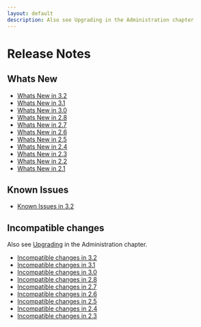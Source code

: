 ```yaml
---
layout: default
description: Also see Upgrading in the Administration chapter
---
```

Release Notes
=============

Whats New
---------

- [Whats New in 3.2](releasenotes-newfeatures32.html)
- [Whats New in 3.1](releasenotes-newfeatures31.html)
- [Whats New in 3.0](releasenotes-newfeatures30.html)
- [Whats New in 2.8](releasenotes-newfeatures28.html)
- [Whats New in 2.7](releasenotes-newfeatures27.html)
- [Whats New in 2.6](releasenotes-newfeatures26.html)
- [Whats New in 2.5](releasenotes-newfeatures25.html)
- [Whats New in 2.4](releasenotes-newfeatures24.html)
- [Whats New in 2.3](releasenotes-newfeatures23.html)
- [Whats New in 2.2](releasenotes-newfeatures22.html)
- [Whats New in 2.1](releasenotes-newfeatures21.html)


Known Issues
------------

- [Known Issues in 3.2](releasenotes-knownissues32.html)


Incompatible changes
--------------------

Also see [Upgrading](administration-upgrading.html) in the 
Administration chapter.

- [Incompatible changes in 3.2](releasenotes-upgradingchanges32.html)
- [Incompatible changes in 3.1](releasenotes-upgradingchanges31.html)
- [Incompatible changes in 3.0](releasenotes-upgradingchanges30.html)
- [Incompatible changes in 2.8](releasenotes-upgradingchanges28.html)
- [Incompatible changes in 2.7](releasenotes-upgradingchanges27.html)
- [Incompatible changes in 2.6](releasenotes-upgradingchanges26.html)
- [Incompatible changes in 2.5](releasenotes-upgradingchanges25.html)
- [Incompatible changes in 2.4](releasenotes-upgradingchanges24.html)
- [Incompatible changes in 2.3](releasenotes-upgradingchanges23.html)
